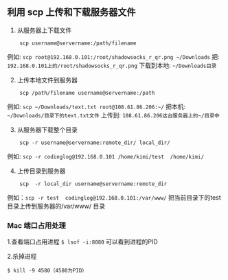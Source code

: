 ## 利用 scp 上传和下载服务器文件

1. 从服务器上下载文件
```shell
    scp username@servername:/path/filename
```
例如: `scp root@192.168.0.101:/root/shadowsocks_r_qr.png ~/Downloads`
把: `192.168.0.101上的/root/shadowsocks_r_qr.png`
下载到本地: `~/Downloads目录`

2. 上传本地文件到服务器
```shell
    scp /path/filename username@servername:/path
```
例如: `scp ~/Downloads/text.txt root@108.61.86.206:~/`
把本机: `~/Downloads/目录下的text.txt文件`
上传到: `108.61.86.206这台服务器上的~/目录中`

3. 从服务器下载整个目录
```shell
    scp -r username@servername:remote_dir/ local_dir/
```
例如: `scp -r codinglog@192.168.0.101 /home/kimi/test  /home/kimi/`

4. 上传目录到服务器
```shell
    scp  -r local_dir username@servername:remote_dir
```
例如：`scp -r test  codinglog@192.168.0.101:/var/www/`
把当前目录下的test目录上传到服务器的/var/www/ 目录


### Mac 端口占用处理
1.查看端口占用进程
`$ lsof -i:8080`
可以看到进程的PID

2.杀掉进程

`$ kill -9 4580（4580为PID）`